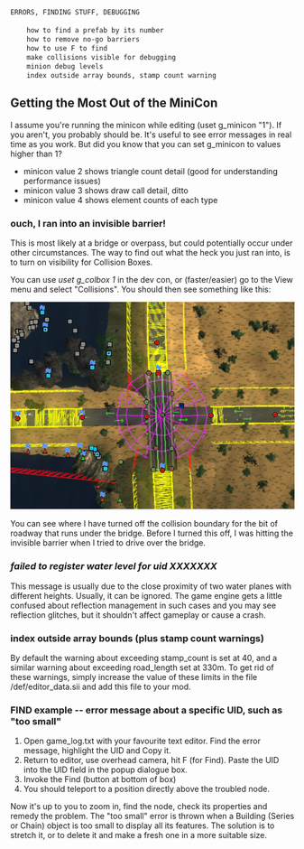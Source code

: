 
```
ERRORS, FINDING STUFF, DEBUGGING
	
	how to find a prefab by its number
	how to remove no-go barriers
	how to use F to find
	make collisions visible for debugging
	minion debug levels
	index outside array bounds, stamp count warning
```

## Getting the Most Out of the MiniCon

I assume you're running the minicon while editing (uset g_minicon "1").  If you aren't, you probably should be.  It's useful to see error messages in real time as you work.  But did you know that you can set g_minicon to values higher than 1?

* minicon value 2 shows triangle count detail (good for understanding performance issues)
* minicon value 3 shows draw call detail, ditto
* minicon value 4 shows element counts of each type 

### ouch, I ran into an invisible barrier!

This is most likely at a bridge or overpass, but could potentially occur under other circumstances.  The way to find out what the heck you just ran into, is to turn on visibility for Collision Boxes.

You can use *uset g_colbox 1* in the dev con, or (faster/easier) go to the View menu and select "Collisions".  You should then see something like this:

![Collision View](img/CollisionView.PNG)

You can see where I have turned off the collision boundary for the bit of roadway that runs under the bridge.  Before I turned this off, I was hitting the invisible barrier when I tried to drive over the bridge.


### *failed to register water level for uid XXXXXXX*

This message is usually due to the close proximity of two water planes with different heights.  Usually, it can be ignored.  The game engine gets a little confused about reflection management in such cases and you may see reflection glitches, but it shouldn't affect gameplay or cause a crash.

### index outside array bounds (plus stamp count warnings)

By default the warning about exceeding stamp_count is set at 40, and a similar warning about exceeding road_length set at 330m.
To get rid of these warnings, simply increase the value of these limits in the file /def/editor_data.sii and add this file to your mod.

### FIND example -- error message about a specific UID, such as "too small" 

1) Open game_log.txt with your favourite text editor.  Find the error message, highlight the UID and Copy it.
2) Return to editor, use overhead camera, hit F (for Find).  Paste the UID into the UID field in the popup dialogue box.
3) Invoke the Find (button at bottom of box)
4) You should teleport to a position directly above the troubled node.

Now it's up to you to zoom in, find the node, check its properties and remedy the problem.  The "too small" error is thrown when a Building (Series or Chain) object is too small to display all its features.  The solution is to stretch it, or to delete it and make a fresh one in a more suitable size.

### 
